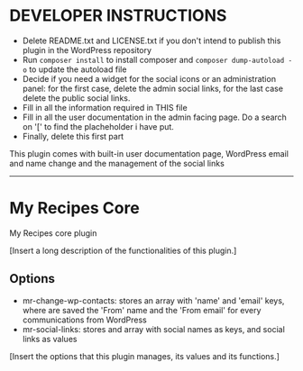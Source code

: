 # DEVELOPER INSTRUCTIONS

* Delete README.txt and LICENSE.txt if you don't intend to publish this plugin in the WordPress repository
* Run `composer install` to install composer and `composer dump-autoload -o` to update the autoload file
* Decide if you need a widget for the social icons or an administration panel: for the first case, delete the admin social links, for the last case delete the public social links.
* Fill in all the information required in THIS file
* Fill in all the user documentation in the admin facing page. Do a search on '[' to find the placheholder i have put.
* Finally, delete this first part

This plugin comes with built-in user documentation page, WordPress email and name change and the management of the social links

- - -
# My Recipes Core

My Recipes core plugin

[Insert a long description of the functionalities of this plugin.]

## Options

- mr-change-wp-contacts: stores an array with 'name' and 'email' keys, where are saved the 'From' name and the 'From email' for every communications from WordPress
- mr-social-links: stores and array with social names as keys, and social links as values

[Insert the options that this plugin manages, its values and its functions.]

